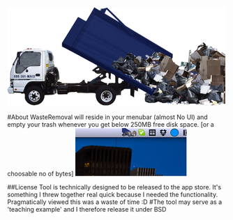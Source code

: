 <img src="https://github.com/Daij-Djan/WasteRemoval/raw/master/Resources/Common/Html/WRLogo.png" width="500" height="227"/>

#About
WasteRemoval will reside in your menubar (almost No UI) and empty your trash whenever you get below 250MB free disk space. [or a choosable no of bytes]
	<img src="https://github.com/Daij-Djan/WasteRemoval/raw/master/Resources/Common/Html/WRMenubar.png">
	
##License
Tool is technically designed to be released to the app store. It's something I threw together real quick because I needed the functionality. 
Pragmatically viewed this was a waste of time :D
#The tool may serve as a 'teaching example' and I therefore release it under BSD